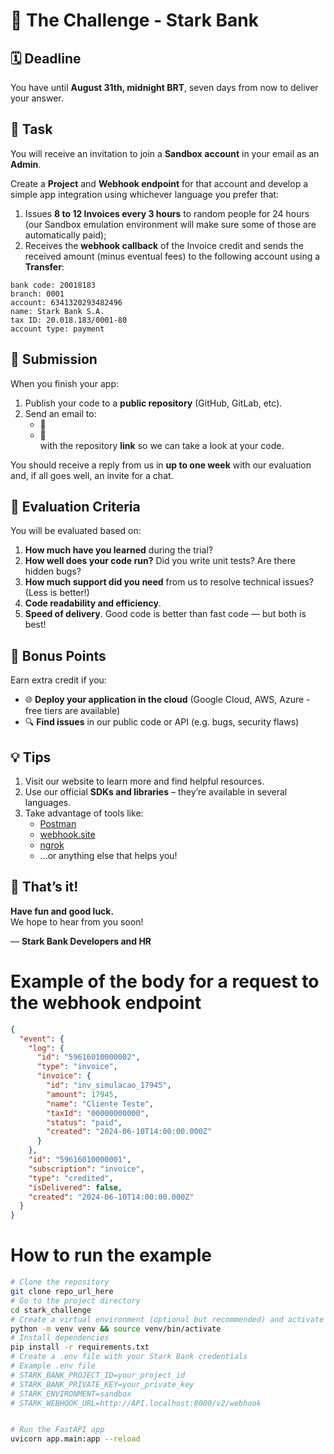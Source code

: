 # 💼 The Challenge - Stark Bank

## 🗓️ Deadline

You have until **August 31th, midnight BRT**, seven days from now to deliver your answer.

## 🧪 Task

You will receive an invitation to join a **Sandbox account** in your email as an **Admin**.

Create a **Project** and **Webhook endpoint** for that account and develop a simple app integration using whichever language you prefer that:

1. Issues **8 to 12 Invoices every 3 hours** to random people for 24 hours (our Sandbox emulation environment will make sure some of those are automatically paid);
2. Receives the **webhook callback** of the Invoice credit and sends the received amount (minus eventual fees) to the following account using a **Transfer**:

```
bank code: 20018183
branch: 0001
account: 6341320293482496
name: Stark Bank S.A.
tax ID: 20.018.183/0001-80
account type: payment
```

## 🚀 Submission

When you finish your app:

1. Publish your code to a **public repository** (GitHub, GitLab, etc).
2. Send an email to:
   - 📧
   - 📧  
     with the repository **link** so we can take a look at your code.

You should receive a reply from us in **up to one week** with our evaluation and, if all goes well, an invite for a chat.

## 📝 Evaluation Criteria

You will be evaluated based on:

1. **How much have you learned** during the trial?
2. **How well does your code run?** Did you write unit tests? Are there hidden bugs?
3. **How much support did you need** from us to resolve technical issues? (Less is better!)
4. **Code readability and efficiency**.
5. **Speed of delivery**. Good code is better than fast code — but both is best!

## 🌟 Bonus Points

Earn extra credit if you:

- 🌐 **Deploy your application in the cloud** (Google Cloud, AWS, Azure - free tiers are available)
- 🔍 **Find issues** in our public code or API (e.g. bugs, security flaws)

## 💡 Tips

1. Visit our website to learn more and find helpful resources.
2. Use our official **SDKs and libraries** – they’re available in several languages.
3. Take advantage of tools like:
   - [Postman](https://www.postman.com/)
   - [webhook.site](https://webhook.site)
   - [ngrok](https://ngrok.com/)
   - ...or anything else that helps you!

## 🎉 That’s it!

**Have fun and good luck.**  
We hope to hear from you soon!

— **Stark Bank Developers and HR**

# Example of the body for a request to the webhook endpoint

```json
{
  "event": {
    "log": {
      "id": "59616010000002",
      "type": "invoice",
      "invoice": {
        "id": "inv_simulacao_17945",
        "amount": 17945,
        "name": "Cliente Teste",
        "taxId": "00000000000",
        "status": "paid",
        "created": "2024-06-10T14:00:00.000Z"
      }
    },
    "id": "59616010000001",
    "subscription": "invoice",
    "type": "credited",
    "isDelivered": false,
    "created": "2024-06-10T14:00:00.000Z"
  }
}
```

# How to run the example

```bash
# Clone the repository
git clone repo_url_here
# Go to the project directory
cd stark_challenge
# Create a virtual environment (optional but recommended) and activate it virtualenv venv
python -m venv venv && source venv/bin/activate
# Install dependencies
pip install -r requirements.txt
# Create a .env file with your Stark Bank credentials
# Example .env file
# STARK_BANK_PROJECT_ID=your_project_id
# STARK_BANK_PRIVATE_KEY=your_private_key
# STARK_ENVIRONMENT=sandbox
# STARK_WEBHOOK_URL=http://API.localhost:8000/v2/webhook


# Run the FastAPI app
uvicorn app.main:app --reload
```
